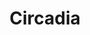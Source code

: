 ---
templateKey: category-page
title: Circadia
id: 5
description: ""
image: /img/circadia09-scaled.jpg
slug: circadia
brandLogo: /img/brand_Default.png
brandUrl: " "
---